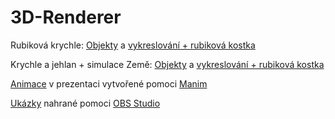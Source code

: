 # 3D-Renderer

Rubiková krychle: [Objekty](3DRenderer/3DRenderer/Object.cs) a [vykreslování + rubiková kostka](3DRenderer/3DRenderer/Form1.cs)

Krychle a jehlan + simulace Země: [Objekty](3DRendererV3/3DRendererV3/Object.cs) a [vykreslování + rubiková kostka](3DRendererV3/3DRendererV3/Form1.cs)

[Animace](Animace/Kód.cs) v prezentaci vytvořené pomoci [Manim](https://www.manim.community)

[Ukázky](Ukázky/scene.py) nahrané pomoci [OBS Studio](https://obsproject.com/cs)
